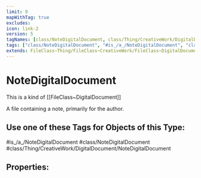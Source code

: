 ```yaml
---
limit: 9
mapWithTag: true
excludes:
icon: link-2
version: 5
tagNames: [class/NoteDigitalDocument, class/Thing/CreativeWork/DigitalDocument/NoteDigitalDocument, is_a_/NoteDigitalDocument, schema-org/NoteDigitalDocument]
tags: ["class/NoteDigitalDocument", "#is_/a_/NoteDigitalDocument", "class/Thing/CreativeWork/DigitalDocument/NoteDigitalDocument"]
extends: FileClass~Thing/FileClass~CreativeWork/FileClass~DigitalDocument
---
```


# NoteDigitalDocument
This is a kind of [[FileClass~DigitalDocument]]

A file containing a note, primarily for the author.


## Use one of these Tags for Objects of this Type:

#is_/a_/NoteDigitalDocument
#class/NoteDigitalDocument
#class/Thing/CreativeWork/DigitalDocument/NoteDigitalDocument

## Properties:


